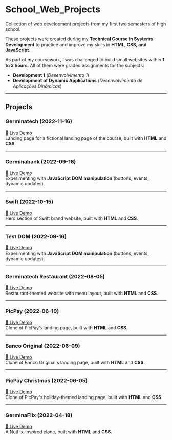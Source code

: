 # School_Web_Projects  
Collection of web development projects from my first two semesters of high school.  

These projects were created during my **Technical Course in Systems Development** to practice and improve my skills in **HTML, CSS, and JavaScript**.  

As part of my coursework, I was challenged to build small websites within **1 to 3 hours**. All of them were graded assignments for the subjects:  

- **Development 1** (*Desenvolvimento 1*)  
- **Development of Dynamic Applications** (*Desenvolvimento de Aplicações Dinâmicas*)  

---

## Projects  

### Germinatech (2022-11-16)  
[🔗 Live Demo](https://andreasseituno-dev.github.io/School_Web_Projects/Germinatech/)  
Landing page for a fictional landing page of the course, built with **HTML** and **CSS**.  

---

### Germinabank (2022-09-16)  
[🔗 Live Demo](https://andreasseituno-dev.github.io/School_Web_Projects/Germinabank/)  
Experimenting with **JavaScript DOM manipulation** (buttons, events, dynamic updates).  

---

### Swift (2022-10-15)  
[🔗 Live Demo](https://andreasseituno-dev.github.io/School_Web_Projects/Swift/)  
Hero section of Swift brand website, built with **HTML** and **CSS**. 

---

### Test DOM (2022-09-16)  
[🔗 Live Demo](https://andreasseituno-dev.github.io/School_Web_Projects/Test_Dom/)  
Experimenting with **JavaScript DOM manipulation** (buttons, events, dynamic updates).  

---

### Germinatech Restaurant (2022-08-05)  
[🔗 Live Demo](https://andreasseituno-dev.github.io/School_Web_Projects/Germinatech_Restaurant/)  
Restaurant-themed website with menu layout, built with **HTML** and **CSS**. 

---

### PicPay (2022-06-10)  
[🔗 Live Demo](https://andreasseituno-dev.github.io/School_Web_Projects/PicPay/Site/)  
Clone of PicPay’s landing page, built with **HTML** and **CSS**.

---

### Banco Original (2022-06-09)  
[🔗 Live Demo](https://andreasseituno-dev.github.io/School_Web_Projects/BancoOriginal/Site/)  
Clone of Banco Original's landing page, built with **HTML** and **CSS**.

---

### PicPay Christmas (2022-06-05)  
[🔗 Live Demo](https://andreasseituno-dev.github.io/School_Web_Projects/PicPay_Christmas/Site/)  
Clone of PicPay's holiday-themed landing page, built with **HTML** and **CSS**.

---

### GerminaFlix (2022-04-18)  
[🔗 Live Demo](https://andreasseituno-dev.github.io/School_Web_Projects/GerminaFlix/parteFinal/)  
A Netflix-inspired clone, built with **HTML** and **CSS**.

